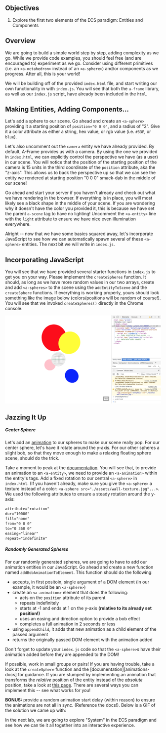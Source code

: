 ## Objectives

1. Explore the first two elements of the ECS paradigm: Entities and Components

## Overview

We are going to build a simple world step by step, adding complexity as we go. While we provide code examples, you should feel free (and are encouraged to) experiment as we go. Consider using different primitives (i.e. an `<a-octahedron>` instead of an `<a-sphere>`) and/or components as we progress. After all, this is your world!

We will be building off of the provided `index.html` file, and start writing our own functionality in with `index.js`. You will see that both the `a-frame` library, as well as our `index.js` script, have already been included in the `html`.

## Making Entities, Adding Components...

Let's add a sphere to our scene. Go ahead and create an `<a-sphere>` providing it a starting position of `position="0 0 0"`, and a radius of "2". Give it a color attribute as either a string, hex value, or rgb value (i.e. `#33F`, or `blue`).

Let's also uncomment out the `camera` entity we have already provided. By default, A-Frame provides us with a camera. By using the one we provided in `index.html`, we can explicitly control the perspective we have (as a user) in our scene. You will notice that the position of the starting position of the camera is 15 units in the third coordinate of the `position` attribute, aka the "z-axis". This allows us to back the perspective up so that we can see the entity we rendered at starting position "0 0 0" smack-dab in the middle of our scene!

Go ahead and start your server if you haven't already and check out what we have rendering in the browser. If everything is in place, you will most likely see a black shape in the middle of your scene. If you are wondering why it doesn't have the color you provided it, this is because we have set the parent `a-scene` tag to have no lighting! Uncomment the `<a-entity>` line with the `light` attribute to ensure we have nice even illumination everywhere.

Alright -- now that we have some basics squared away, let's incorporate JavaScript to see how we can automatically spawn several of these `<a-sphere>` entities. The next bit we will write in `index.js`.

## Incorporating JavaScript

You will see that we have provided several starter functions in `index.js` to get you on your way. Please implement the `createSpheres` function. It should, as long as we have more random values in our two arrays, create and add `<a-spheres>` to the scene using the `addEntityToScene` and the `createSphere` functions. If everything is working properly, yours should look something like the image below (colors/positions will be random of course!). You will see that we invoked `createSpheres()` directly in the Chrome console:

![](./assets/example-1.png)

## Jazzing It Up

##### Center Sphere

Let's add an [animation][animations-doc] to our spheres to make our scene really pop. For our center sphere, let's have it rotate around the y-axis. For our other spheres a slight bob, so that they move enough to make a relaxing floating sphere scene, should do the trick.

Take a moment to peak at the [documentation][animations-doc]. You will see that, to provide an animation to an `<a-entity>`, we need to provide an `<a-animation>` within the entity's tags. Add a fixed rotation to our central `<a-sphere>` in `index.html`. (If you haven't already, make sure you give the `<a-sphere>` a texture instead of a color: `<a-sphere src="./assets/wall-texture.jpg"...>`. We used the following attributes to ensure a steady rotation around the y-axis:

```
attribute="rotation"
dur="10000"
fill="none"
from="0 0 0"
to="0 360 0"
easing="linear"
repeat="indefinite"
```

##### Randomly Generated Spheres

For our randomly generated spheres, we are going to have to add our animation entities in our JavaScript. Go ahead and create a new function named `addBobAnimationToElement`. This function should do the following:
  - accepts, in first positoin, single argument of a DOM element (in our example, it would be an `<a-sphere>`)
  - create an `<a-animation>` element that does the following:
    - acts on the `position` attribute of its parent
    - repeats indefinitely
    - starts at -1 and ends at 1 on the y-axis **(relative to its already set position!)**
    - uses an easing and direction option to provide a bob effect
    - completes a full animation in 2 seconds or less
  - using `appendChild`, it adds that new animation as a child element of the passed argument
  - returns the originally passed DOM element with the animation added

Don't forget to update your `index.js` code so that the `<a-sphere>`s have their animation added before they are appended to the DOM!

If possible, work in small groups or pairs! If you are having trouble, take a look at the `createSphere` function and the [documentation][animations-docs] for guidance. If you are stumped by implementing an animation that transforms the _relative_ position of the entity instead of the _absolute_ position, take a look at [this page][position-doc]. There are several ways you can implement this -- see what works for you!

**BONUS:** provide a random animation start delay (within reason) to ensure the animations are not all in sync. (Reference the docs!). Below is a GIF of the solution we came up with:

In the next lab, we are going to explore "System" in the ECS paradigm and see how we can tie it all together into an interactive experience.

[animations-doc]: "https://github.com/aframevr/aframe/blob/master/docs/core/animations.md"
[position-doc]: "https://github.com/aframevr/aframe/blob/master/docs/components/position.md"
